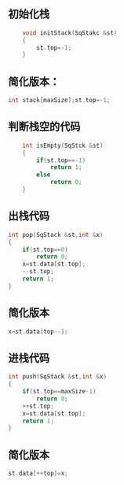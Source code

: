## 初始化栈
```c
	void initStack(SqStakc &st)
	{
		st.top=-1;
	}
```
## 简化版本：
```c	
int stack[maxSize];st.top=-1;
```
## 判断栈空的代码
```c
	int isEmpty(SqStck &st)
	{
		if(st.top==-1)
			return 1;
		else
			return 0;
	}
```
## 出栈代码
```c
int pop(SqStack &st,int &x)
{
	if(st.top==0)
		return 0;
	x=st.data[st.top];
	--st.top;
	return 1;
}
```
## 简化版本 
```c
x=st.data[top--];
```
## 进栈代码
```c
int push(SqStack &st,int &x)
{
	if(st.top==maxSize-1)
		return 0;
	++st.top;
	x=st.data[st.top];
	return 1;
}
```
## 简化版本
```c
st.data[++top]=x;
```